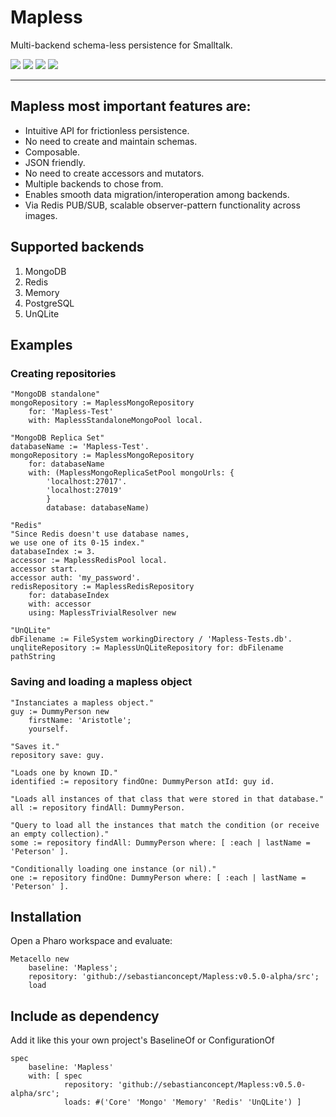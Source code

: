 # Mapless

Multi-backend schema-less persistence for Smalltalk.

<p align="left">
	<a href="https://github.com/sebastianconcept/Mapless/releases" alt="Releases">
		<img src="https://img.shields.io/github/v/tag/sebastianconcept/Mapless?label=release" /></a>
	<a href="https://github.com/sebastianconcept/Mapless/blob/develop/LICENSE" alt="License">
		<img src="https://img.shields.io/github/license/sebastianconcept/Mapless" /></a>
	<img src="https://img.shields.io/github/stars/sebastianconcept/Mapless?style=social" />
	<img src="https://img.shields.io/github/forks/sebastianconcept/Mapless?style=social" />
</p>

___

## Mapless most **important features** are:

- Intuitive API for frictionless persistence.
- No need to create and maintain schemas.
- Composable.
- JSON friendly.
- No need to create accessors and mutators.
- Multiple backends to chose from.
- Enables smooth data migration/interoperation among backends.
- Via Redis PUB/SUB, scalable observer-pattern functionality across images.

## Supported backends
1. MongoDB
2. Redis
3. Memory
4. PostgreSQL
5. UnQLite

## Examples

### Creating repositories

```Smalltalk
"MongoDB standalone"
mongoRepository := MaplessMongoRepository
	for: 'Mapless-Test'
	with: MaplessStandaloneMongoPool local.
```

```Smalltalk
"MongoDB Replica Set"
databaseName := 'Mapless-Test'.
mongoRepository := MaplessMongoRepository
	for: databaseName
	with: (MaplessMongoReplicaSetPool mongoUrls: {
		'localhost:27017'. 
		'localhost:27019'
		}
		database: databaseName)
```

```Smalltalk
"Redis"
"Since Redis doesn't use database names, 
we use one of its 0-15 index."
databaseIndex := 3.
accessor := MaplessRedisPool local.
accessor start.
accessor auth: 'my_password'.
redisRepository := MaplessRedisRepository
	for: databaseIndex
	with: accessor
	using: MaplessTrivialResolver new
```
```Smalltalk
"UnQLite"
dbFilename := FileSystem workingDirectory / 'Mapless-Tests.db'.
unqliteRepository := MaplessUnQLiteRepository for: dbFilename pathString
```

### Saving and loading a mapless object

```Smalltalk
"Instanciates a mapless object."
guy := DummyPerson new
	firstName: 'Aristotle';
	yourself.

"Saves it."
repository save: guy.	

"Loads one by known ID."
identified := repository findOne: DummyPerson atId: guy id.

"Loads all instances of that class that were stored in that database."
all := repository findAll: DummyPerson.

"Query to load all the instances that match the condition (or receive an empty collection)."
some := repository findAll: DummyPerson where: [ :each | lastName = 'Peterson' ].

"Conditionally loading one instance (or nil)."
one := repository findOne: DummyPerson where: [ :each | lastName = 'Peterson' ].
```

## Installation

Open a Pharo workspace and evaluate:

	Metacello new
		baseline: 'Mapless';
		repository: 'github://sebastianconcept/Mapless:v0.5.0-alpha/src';
		load

## Include as dependency
Add it like this your own project's BaselineOf or ConfigurationOf 

	spec
		baseline: 'Mapless'
		with: [ spec
				repository: 'github://sebastianconcept/Mapless:v0.5.0-alpha/src';
				loads: #('Core' 'Mongo' 'Memory' 'Redis' 'UnQLite') ]